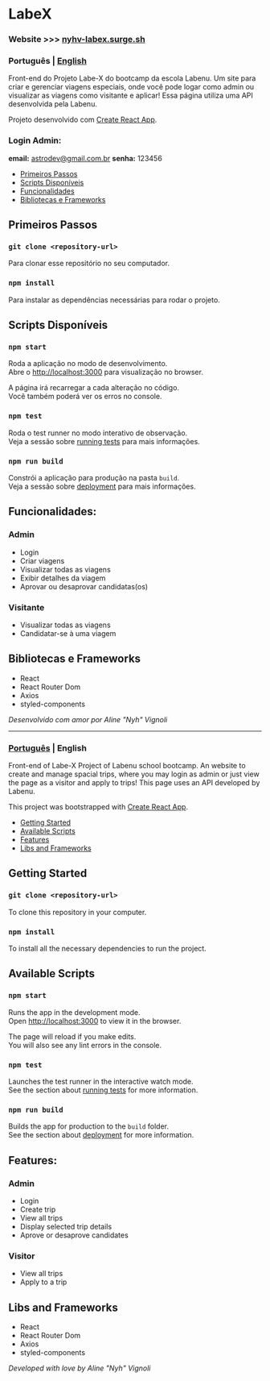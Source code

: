 <a name="languages"></a>
# LabeX

### Website >>> [nyhv-labex.surge.sh](http://nyhv-labex.surge.sh)

<a id="pt-readme"></a>
### Português | [English](#en-readme)
Front-end do Projeto Labe-X do bootcamp da escola Labenu.
Um site para criar e gerenciar viagens especiais, onde você pode logar como admin ou visualizar as viagens como visitante e aplicar!
Essa página utiliza uma API desenvolvida pela Labenu.

Projeto desenvolvido com [Create React App](https://github.com/facebook/create-react-app).

### Login Admin: 
**email:** astrodev@gmail.com.br
**senha:** 123456

<a name="pt-menu"></a>
- [Primeiros Passos](#primeiros-passos)
- [Scripts Disponíveis](#pt-scripts)
- [Funcionalidades](#funcionalidades)
- [Bibliotecas e Frameworks](#bibliotecas)

<a id="primeiros-passos"></a>
## Primeiros Passos

### `git clone <repository-url>`

Para clonar esse repositório no seu computador.

### `npm install`

Para instalar as dependências necessárias para rodar o projeto.

<a id="pt-scripts"></a>
## Scripts Disponíveis

### `npm start`

Roda a aplicação no modo de desenvolvimento.\
Abre o [http://localhost:3000](http://localhost:3000) para visualização no browser.

A página irá recarregar a cada alteração no código.\
Você também poderá ver os erros no console.

### `npm test`

Roda o test runner no modo interativo de observação.\
Veja a sessão sobre [running tests](https://facebook.github.io/create-react-app/docs/running-tests) para mais informações.
 
### `npm run build`

Constrói a aplicação para produção na pasta `build`.\
Veja a sessão sobre [deployment](https://facebook.github.io/create-react-app/docs/deployment) para mais informações.

<a id="funcionalidades"></a>
## Funcionalidades:
### Admin
* Login
* Criar viagens
* Visualizar todas as viagens
* Exibir detalhes da viagem
* Aprovar ou desaprovar candidatas(os)

### Visitante
* Visualizar todas as viagens
* Candidatar-se à uma viagem

<a id="bibliotecas"></a>
## Bibliotecas e Frameworks
* React
* React Router Dom
* Axios
* styled-components

*Desenvolvido com amor por Aline "Nyh" Vignoli*

---

<a id="en-readme"></a>
### [Português](#pt-readme) | English
Front-end of Labe-X Project of Labenu school bootcamp.
An website to create and manage spacial trips, where you may login as admin or just view the page as a visitor and apply to trips!
This page uses an API developed by Labenu.

This project was bootstrapped with [Create React App](https://github.com/facebook/create-react-app).

<a name="menu"></a>
- [Getting Started](#getting-started)
- [Available Scripts](#scripts)
- [Features](#features)
- [Libs and Frameworks](#libs)

<a id="getting-started"></a>
## Getting Started

### `git clone <repository-url>`

To clone this repository in your computer.

### `npm install`

To install all the necessary dependencies to run the project.

<a id="scripts"></a>
## Available Scripts

### `npm start`

Runs the app in the development mode.\
Open [http://localhost:3000](http://localhost:3000) to view it in the browser.

The page will reload if you make edits.\
You will also see any lint errors in the console.

### `npm test`

Launches the test runner in the interactive watch mode.\
See the section about [running tests](https://facebook.github.io/create-react-app/docs/running-tests) for more information.

### `npm run build`

Builds the app for production to the `build` folder.\
See the section about [deployment](https://facebook.github.io/create-react-app/docs/deployment) for more information.

<a id="features"></a>
## Features:
### Admin
* Login
* Create trip
* View all trips
* Display selected trip details
* Aprove or desaprove candidates

### Visitor
* View all trips
* Apply to a trip

<a id="libs"></a>
## Libs and Frameworks
* React
* React Router Dom
* Axios
* styled-components

*Developed with love by Aline "Nyh" Vignoli*
